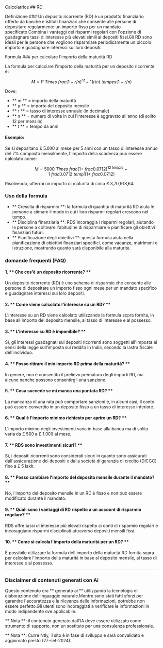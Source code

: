 Calcolatrice ## RD

Definizione ###
Un deposito ricorrente (RD) è un prodotto finanziario offerto da banche e istituti finanziari che consente alle persone di depositare regolarmente un importo fisso per un mandato specificato.Combina i vantaggi dei risparmi regolari con l'opzione di guadagnare tassi di interesse più elevati simili ai depositi fissi.Gli RD sono ideali per le persone che vogliono risparmiare periodicamente un piccolo importo e guadagnare interessi sui loro depositi.

Formula ### per calcolare l'importo della maturità RD

La formula per calcolare l'importo della maturità per un deposito ricorrente è:

$$
M = P \ Times \ frac {(1 + r/n)^{nt} - 1} {(r/n)} \ tempes (1 + r/n)
$$

Dove:
- ** m ** = importo della maturità
- ** p ** = importo del deposito mensile
- ** r ** = tasso di interesse annuale (in decimale)
- ** n ** = numero di volte in cui l'interesse è aggravato all'anno (di solito 12 per mensile)
- ** t ** = tempo da anni

#### Esempio:

Se si depositano £ 5.000 al mese per 5 anni con un tasso di interesse annuo del 7% composto mensilmente, l'importo della scadenza può essere calcolato come:

$$
M = 5000 \ Times \ frac {(1 + \ frac {0.07} {12})^{12 \ tempi 5} - 1} {\ frac {0.07} {12}} \ tempi (1 + \ frac {0.07}{12})
$$

Risolvendo, otterrai un importo di maturità di circa £ 3,70,918,64.

### Uso della formula

- ** Crescita di risparmio **: la formula di quantità di maturità RD aiuta le persone a stimare il modo in cui i loro risparmi regolari crescono nel tempo.
- ** Disciplina finanziaria **: RDS incoraggia i risparmi regolari, aiutando le persone a coltivare l'abitudine di risparmiare e pianificare gli obiettivi finanziari futuri.
- ** Pianificazione degli obiettivi **: questa formula aiuta nella pianificazione di obiettivi finanziari specifici, come vacanze, matrimoni o istruzione, mostrando quanto sarà disponibile alla maturità.

### domande frequenti (FAQ)

#### 1. ** Che cos'è un deposito ricorrente? **
Un deposito ricorrente (RD) è uno schema di risparmio che consente alle persone di depositare un importo fisso ogni mese per un mandato specifico e guadagnare interessi sui loro depositi.

#### 2. ** Come viene calcolato l'interesse su un RD? **
L'interesse su un RD viene calcolato utilizzando la formula sopra fornita, in base all'importo del deposito mensile, al tasso di interesse e al possesso.

#### 3. ** L'interesse su RD è imponibile? **
Sì, gli interessi guadagnati sui depositi ricorrenti sono soggetti all'imposta ai sensi della legge sull'imposta sul reddito in India, secondo la lastra fiscale dell'individuo.

#### 4. ** Posso ritirare il mio importo RD prima della maturità? **
In genere, non è consentito il prelievo prematuro degli importi RD, ma alcune banche possono consentirgli una sanzione.

#### 5. ** Cosa succede se mi manca una puntata RD? **
La mancanza di una rata può comportare sanzioni e, in alcuni casi, il conto può essere convertito in un deposito fisso a un tasso di interesse inferiore.

#### 6. ** Qual è l'importo minimo richiesto per aprire un RD? **
L'importo minimo degli investimenti varia in base alla banca ma di solito varia da £ 500 a £ 1.000 al mese.

#### 7. ** RDS sono investimenti sicuri? **
Sì, i depositi ricorrenti sono considerati sicuri in quanto sono assicurati dall'assicurazione dei depositi e dalla società di garanzia di credito (DICGC) fino a £ 5 lakh.

#### 8. ** Posso cambiare l'importo del deposito mensile durante il mandato? **
No, l'importo del deposito mensile in un RD è fisso e non può essere modificato durante il mandato.

#### 9. ** Quali sono i vantaggi di RD rispetto a un account di risparmio regolare? **
RDS offre tassi di interesse più elevati rispetto ai conti di risparmio regolari e incoraggiano risparmi disciplinati attraverso depositi mensili fissi.

#### 10. ** Come si calcola l'importo della maturità per un RD? **
È possibile utilizzare la formula dell'importo della maturità RD fornita sopra per calcolare l'importo della maturità in base al deposito mensile, al tasso di interesse e al possesso.

---
### Disclaimer di contenuti generati con Ai

Questo contenuto era ** generato ai ** utilizzando la tecnologia di elaborazione del linguaggio naturale.Mentre sono stati fatti sforzi per garantire l'accuratezza e la rilevanza delle informazioni, potrebbe non essere perfetto.Gli utenti sono incoraggiati a verificare le informazioni in modo indipendente ove applicabile.

** Nota **: il contenuto generato dall'IA deve essere utilizzato come strumento di supporto, non un sostituto per una consulenza professionale.

** Nota **: Curre Ntly, il sito è in fase di sviluppo e sarà convalidato e aggiornato presto (27-set-2024).